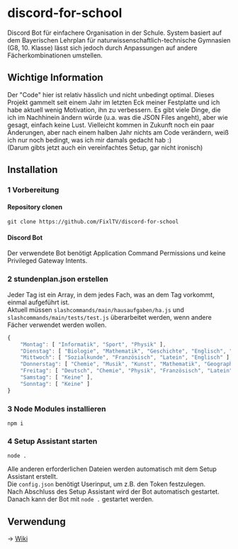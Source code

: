 # discord-for-school
Discord Bot für einfachere Organisation in der Schule. System basiert auf dem Bayerischen Lehrplan für naturwissenschaftlich-technische Gymnasien (G8, 10. Klasse) lässt sich jedoch durch Anpassungen auf andere Fächerkombinationen umstellen.

## Wichtige Information
Der "Code" hier ist relativ hässlich und nicht unbedingt optimal. Dieses Projekt gammelt seit einem Jahr im letzten Eck meiner Festplatte und ich habe aktuell wenig Motivation, ihn zu verbessern. Es gibt viele Dinge, die ich im Nachhinein ändern würde (u.a. was die JSON Files angeht), aber wie gesagt, einfach keine Lust. Vielleicht kommen in Zukunft noch ein paar Änderungen, aber nach einem halben Jahr nichts am Code verändern, weiß ich nur noch bedingt, was ich mir damals gedacht hab :)  
(Darum gibts jetzt auch ein vereinfachtes Setup, gar nicht ironisch)

## Installation
### 1 Vorbereitung
#### Repository clonen
`git clone https://github.com/FixlTV/discord-for-school`
#### Discord Bot
Der verwendete Bot benötigt Application Command Permissions und keine Privileged Gateway Intents.

### 2 stundenplan.json erstellen
Jeder Tag ist ein Array, in dem jedes Fach, was an dem Tag vorkommt, einmal aufgeführt ist.  
Aktuell müssen `slashcommands/main/hausaufgaben/ha.js` und `slashcommands/main/tests/test.js` überarbeitet werden, wenn andere Fächer verwendet werden wollen.
```js
{
	"Montag": [ "Informatik", "Sport", "Physik" ],
	"Dienstag": [ "Biologie", "Mathematik", "Geschichte", "Englisch", "Deutsch" ],
	"Mittwoch": [ "Sozialkunde", "Französisch", "Latein", "Englisch" ],
	"Donnerstag": [ "Chemie", "Musik", "Kunst", "Mathematik", "Geographie" ],
	"Freitag": [ "Deutsch", "Chemie", "Physik", "Französisch", "Latein" ],
	"Samstag": [ "Keine" ],
	"Sonntag": [ "Keine" ]
}
```

### 3 Node Modules installieren
```
npm i
```
### 4 Setup Assistant starten
```
node .
```
Alle anderen erforderlichen Dateien werden automatisch mit dem Setup Assistant erstellt.  
Die `config.json` benötigt Userinput, um z.B. den Token festzulegen.  
Nach Abschluss des Setup Assistant wird der Bot automatisch gestartet.
Danach kann der Bot mit `node .` gestartet werden.

## Verwendung
-> [Wiki](https://github.com/FixlTV/discord-for-school/wiki)

